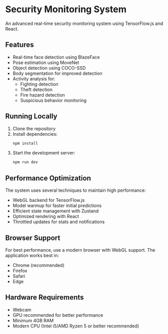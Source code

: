 # Security Monitoring System

An advanced real-time security monitoring system using TensorFlow.js and React.

## Features

- Real-time face detection using BlazeFace
- Pose estimation using MoveNet
- Object detection using COCO-SSD
- Body segmentation for improved detection
- Activity analysis for:
  - Fighting detection
  - Theft detection
  - Fire hazard detection
  - Suspicious behavior monitoring

## Running Locally

1. Clone the repository
2. Install dependencies:
   ```bash
   npm install
   ```
3. Start the development server:
   ```bash
   npm run dev
   ```

## Performance Optimization

The system uses several techniques to maintain high performance:

- WebGL backend for TensorFlow.js
- Model warmup for faster initial predictions
- Efficient state management with Zustand
- Optimized rendering with React
- Throttled updates for stats and notifications

## Browser Support

For best performance, use a modern browser with WebGL support. The application works best in:
- Chrome (recommended)
- Firefox
- Safari
- Edge

## Hardware Requirements

- Webcam
- GPU recommended for better performance
- Minimum 4GB RAM
- Modern CPU (Intel i5/AMD Ryzen 5 or better recommended)
